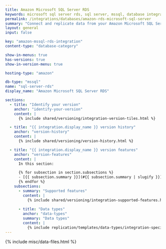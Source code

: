 ```yaml
---
title: Amazon Microsoft SQL Server RDS
keywords: microsoft sql server rds, sql server, mssql, database integration, etl mssql, mssql etl, sql server etl, amazon rds
permalink: /integrations/databases/amazon-rds-microsoft-sql-server
summary: "Connect and replicate data from your Amazon Microsoft SQL Server RDS database using Stitch's Microsoft SQL Server integration."
layout: general
input: false

key: "amazon-mssql-rds-integration"
content-type: "database-category"

show-in-menus: true
has-versions: true
show-in-version-menu: true

hosting-type: "amazon"

db-type: "mssql"
name: "sql-server-rds"
display_name: "Amazon Microsoft SQL Server RDS"

sections:
  - title: "Identify your version"
    anchor: "identify-your-version"
    content: |
      {% include shared/versioning/integration-version-tiles.html %}

  - title: "{{ integration.display_name }} version history"
    anchor: "version-history"
    content: |
      {% include shared/versioning/version-history.html %}

  - title: "{{ integration.display_name }} version features"
    anchor: "version-features"
    content: |
      In this section:

      {% for subsection in section.subsections %}
      - [{{ subsection.summary }}](#{{ subsection.summary | slugify }})
      {% endfor %}
    subsections:
      - summary: "Supported features"
        content: |
          {% include shared/versioning/integration-supported-features.html type="version-comparison" feature-type="databases" %}
      
      - title: "Data types"
        anchor: "data-types"
        summary: "Data types"
        content: |
          {% include replication/templates/data-types/integration-specific-data-types.html version="1" specific-types=true display-intro=true %}
---
```

{% include misc/data-files.html %}